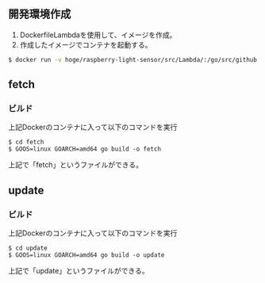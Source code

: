 ## 開発環境作成
1. DockerfileLambdaを使用して、イメージを作成。
2. 作成したイメージでコンテナを起動する。
```bash
$ docker run -v hoge/raspberry-light-sensor/src/Lambda/:/go/src/github.com/Lambda -itd タグ名 /bin/sh 
```

## fetch
### ビルド
上記Dockerのコンテナに入って以下のコマンドを実行
```
$ cd fetch
$ GOOS=linux GOARCH=amd64 go build -o fetch
```
上記で「fetch」というファイルができる。

## update
### ビルド
上記Dockerのコンテナに入って以下のコマンドを実行
```
$ cd update
$ GOOS=linux GOARCH=amd64 go build -o update
```
上記で「update」というファイルができる。